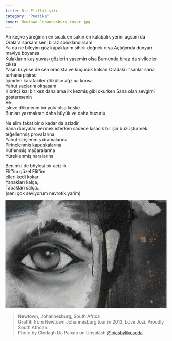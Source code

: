 ```yaml
---
title: Bir Eliflik şiir
category: "Poetika"
cover: Newtown-Johannesburg-cover.jpg
---
```


Ah keşke yüreğimin en sıcak en sakin en kalabalık yerini açsam da<br />
Oralara sarsam seni biraz soluklandırsam<br />
Ya da ne bileyim göz kapaklarım sihirli değnek olsa Açtığımda dünyan maviye boyansa<br />
Kulakların kuş yuvası gözlerin yasemin olsa Burnunda biraz da sivilceler çıksa<br />
Yaşın büyüse de sen oracıkta ve küçücük kalsan Oradaki insanlar sana tarhana pişirse<br />
İçimden karafakiler dökülse ağzına konsa<br />
Yahut saçlarını okşasam<br />
Kibritçi kızı bir kez daha ama ilk kezmiş gibi okurken Sana olan sevgimi göstermenin<br />
Ve<br />
işleve dökmenin bir yolu olsa keşke<br />
Bunları yazmaktan daha büyük ve daha huzurlu<br />

Ne elim fakat bir o kadar da azizdir<br />
Sana dünyaları vermek isterken sadece kısacık bir şiir büzüştürmek teğellenmiş provalarına<br />
Yahut kirişlenmiş dramalarına<br />
Pirinçlenmiş kapuskalarına<br />
Küflenmiş mağaralarına<br />
Yüreklenmiş naralarına<br />

Benimki de böylesi bir acizlik<br />
Elif'im güzel Elif'im<br />
elleri kedi kokar<br />
Yanakları kalça,<br />
Tabakları salça...<br />
(seni çok seviyorum nevrotik yarim)<br />

![unsplash.com](./Newtown-Johannesburg.jpg)

> Newtown, Johannesburg, South Africa <br />
> Graffiti from Newtown Johannesburg tour in 2013. Love Jozi. Proudly South African.<br />
> Photo by Clodagh Da Paixao on Unsplash [@picsbylikesoda](https://unsplash.com/photos/llsCAW1nj2A)
